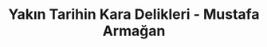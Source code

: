 ---
order: 2
title:  "Yakın Tarihin Kara Delikleri - Mustafa Armağan"
img: "assets/images/slides/12.jpg"
mobile-img: "assets/images/slides/11m.jpg"
href: "/kitaplar/yakin-tarihin-kara-delikleri-kuller-altinda-yakin-tarih-2"
target: "" # _blank
---